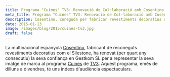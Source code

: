 ```yaml
---
title: Programa "Cuines" TV3: Renovació de Col·laboració amb Cosentino
meta_title: Programa "Cuines" TV3: Renovació de Col·laboració amb Cosentino
description: Cosentino, coneguda per fabricar revestiments decoratius de renom com el Silestone, ha renovat la seva confiança en Gestkom SL per representar la seva marca al programa "Cuines" de TV3 per quart any consecutiu. Un programa amb espectaculars índexs d'audiència, emès de dilluns a divendres.
date: 2015-01-13
image: /images/blog/2015/cuines-tv3.jpg
draft: false
---
```


La multinacional espanyola [Cosentino](https://www.cosentino.com/), fabricant de reconeguts revestiments decoratius com el Silestone, ha renovat (per quart any consecutiu) la seva confiança en Gestkom SL per a representar la seva imatge de marca al programa [Cuines](https://www.ccma.cat/tv3/cuines/) de [TV3](https://www.ccma.cat/tv3/). Aquest programa, emès de dilluns a divendres, té uns índexs d'audiència espectaculars.
